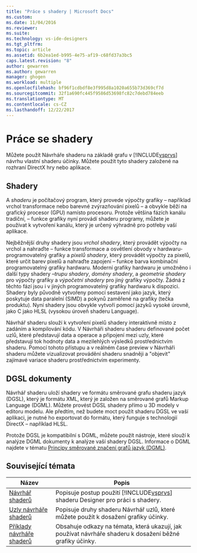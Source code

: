 ```yaml
---
title: "Práce s shadery | Microsoft Docs"
ms.custom: 
ms.date: 11/04/2016
ms.reviewer: 
ms.suite: 
ms.technology: vs-ide-designers
ms.tgt_pltfrm: 
ms.topic: article
ms.assetid: 6b2ea1ed-b995-4e75-af19-c68fd37a3bc5
caps.latest.revision: "8"
author: gewarren
ms.author: gewarren
manager: ghogen
ms.workload: multiple
ms.openlocfilehash: bf96f1cdbdf8e3f995d8a1020a655b73d369cf7d
ms.sourcegitcommit: 32f1a690fc445f9586d53698fc82c7debd784eeb
ms.translationtype: MT
ms.contentlocale: cs-CZ
ms.lasthandoff: 12/22/2017
---
```

# <a name="working-with-shaders"></a>Práce se shadery
Můžete použít Návrháře shaderu na základě grafu v [!INCLUDE[vsprvs](../code-quality/includes/vsprvs_md.md)] návrhu vlastní shaderu účinky. Můžete použít tyto shadery založené na rozhraní DirectX hry nebo aplikace.  
  
## <a name="shaders"></a>Shadery  
 A *shaderu* je počítačový program, který provede výpočty grafiky – například vrchol transformace nebo barevné zvýrazňování pixelů – a obvykle běží na grafický procesor (GPU) namísto procesoru. Protože většina fázích kanálu tradiční, – funkce grafiky nyní provádí shaderu programy, můžete je používat k vytvoření kanálu, který je určený výhradně pro potřeby vaší aplikace.  
  
 Nejběžnější druhy shadery jsou *vrchol shadery*, který provádět výpočty na vrchol a nahraďte – funkce transformace a osvětlení obvody v hardwaru-programovatelný grafiky a *pixelů shadery*, který provádět výpočty za pixelů, které určit barev pixelů a nahraďte zapojení – funkce barva kombinační programovatelný grafiky hardwaru. Moderní grafiky hardwaru je umožněno i další typy shadery –*trupu shadery*, *domény shadery*, a *geometrie shadery* pro výpočty grafiky a *výpočetní shadery* pro jiný grafiky výpočty. Žádná z těchto fází jsou i v jiných programovatelný grafiky hardwaru k dispozici. Shadery byly původně vytvořeny pomocí sestavení jako jazyk, který poskytuje data paralelní (SIMD) a pokynů zaměřené na grafiky (tečka produktu). Nyní shadery jsou obvykle vytvoří pomocí jazyků vysoké úrovně, jako C jako HLSL (vysokou úroveň shaderu Language).  
  
 Návrhář shaderu slouží k vytvoření pixelů shadery interaktivně místo z zadáním a kompilování kódu. V Návrháři shaderu shaderu definované počet uzlů, které představují data a operace a připojení mezi uzly, které představují tok hodnoty data a mezilehlých výsledků prostřednictvím shaderu. Pomocí tohoto přístupu a v reálném čase preview v Návrháři shaderu můžete vizualizovat provádění shaderu snadněji a "objevit" zajímavé variace shaderu prostřednictvím experimenty.  
  
## <a name="dgsl-documents"></a>DGSL dokumenty  
 Návrhář shaderu uloží shadery ve formátu směrované grafu shaderu jazyk (DGSL), který je formátu XML, který je založen na směrované grafů Markup Language (DGML). Můžete provést DGSL shadery přímo u 3D modely v editoru modelu. Ale předtím, než budete moct použít shaderu DGSL ve vaší aplikaci, je nutné ho exportovat do formátu, který funguje s technologií DirectX – například HLSL.  
  
 Protože DGSL je kompatibilní s DGML, můžete použít nástroje, které slouží k analýze DGML dokumenty k analýze vaší shadery DGSL. Informace o DGML najdete v tématu [Principy směrované značení grafů jazyk (DGML)](http://msdn.microsoft.com/library/ee842619.aspx).  
  
## <a name="related-topics"></a>Související témata  
  
|Název|Popis|  
|-----------|-----------------|  
|[Návrhář shaderů](../designers/shader-designer.md)|Popisuje postup použití [!INCLUDE[vsprvs](../code-quality/includes/vsprvs_md.md)] shaderu Designer pro práci s shadery.|  
|[Uzly návrháře shaderů](../designers/shader-designer-nodes.md)|Popisuje druhy shaderu Návrhář uzlů, které můžete použít k dosažení grafiky účinky.|  
|[Příklady návrháře shaderů](../designers/shader-designer-examples.md)|Obsahuje odkazy na témata, která ukazují, jak používat návrháře shaderu k dosažení běžné grafiky účinky.|
